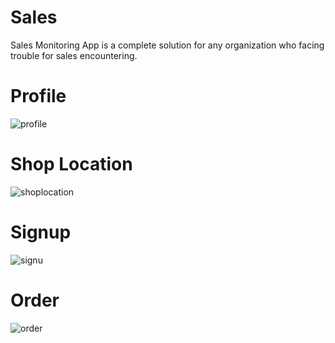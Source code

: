 # Sales
Sales Monitoring App is a complete solution for any organization who facing trouble for sales encountering.

# Profile
![profile](https://user-images.githubusercontent.com/31346514/47602762-bf57fa00-d9fc-11e8-93f8-901db27cbc9b.jpeg)

# Shop Location
![shoplocation](https://user-images.githubusercontent.com/31346514/47602763-bff09080-d9fc-11e8-91b2-1cf3c6edbcc4.jpeg)

# Signup
![signu](https://user-images.githubusercontent.com/31346514/47602765-bff09080-d9fc-11e8-9386-33808a89ad33.jpeg)

# Order
![order](https://user-images.githubusercontent.com/31346514/47602766-bff09080-d9fc-11e8-91a8-9bccf88d8611.jpeg)
